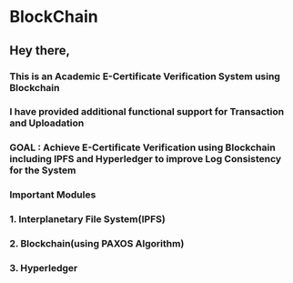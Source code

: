 # BlockChain
## Hey there,

### This is an Academic E-Certificate Verification System using Blockchain
### I have provided additional functional support for Transaction and Uploadation

### GOAL : Achieve E-Certificate Verification using Blockchain including IPFS and Hyperledger to improve Log Consistency for the System

### Important Modules

### 1. Interplanetary File System(IPFS)
### 2. Blockchain(using PAXOS Algorithm)
### 3. Hyperledger
